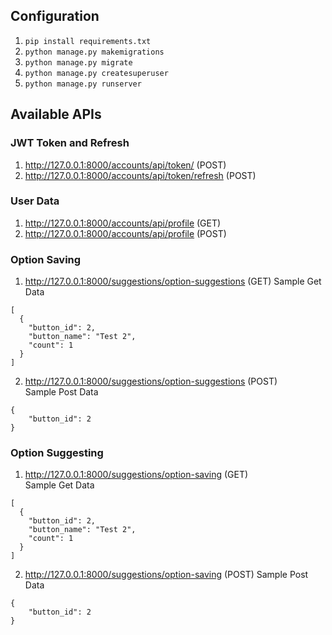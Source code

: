 ## Configuration

1. `pip install requirements.txt`
2. `python manage.py makemigrations`
3. `python manage.py migrate`
4. `python manage.py createsuperuser`
5. `python manage.py runserver`


## Available APIs
### JWT Token and Refresh
1. http://127.0.0.1:8000/accounts/api/token/ (POST)
2. http://127.0.0.1:8000/accounts/api/token/refresh (POST)

### User Data
1. http://127.0.0.1:8000/accounts/api/profile (GET)
2. http://127.0.0.1:8000/accounts/api/profile (POST)

### Option Saving
1. http://127.0.0.1:8000/suggestions/option-suggestions (GET)
Sample Get Data
```
[
  {
    "button_id": 2,
    "button_name": "Test 2",
    "count": 1
  }
]
```
2. http://127.0.0.1:8000/suggestions/option-suggestions (POST)  
Sample Post Data
```
{
    "button_id": 2
}
```

### Option Suggesting
1. http://127.0.0.1:8000/suggestions/option-saving (GET)  
Sample Get Data
```
[
  {
    "button_id": 2,
    "button_name": "Test 2",
    "count": 1
  }
]
```
2. http://127.0.0.1:8000/suggestions/option-saving (POST)
Sample Post Data
```
{
    "button_id": 2
}
```
